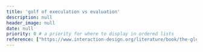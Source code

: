 ```yaml
---
title: 'golf of execulation vs evaluation'
description: null
header_image: null
date: null
priority: 0 # a priority for where to display in ordered lists
reference: ["https://www.interaction-design.org/literature/book/the-glossary-of-human-computer-interaction/gulf-of-evaluation-and-gulf-of-execution"]
---
```


